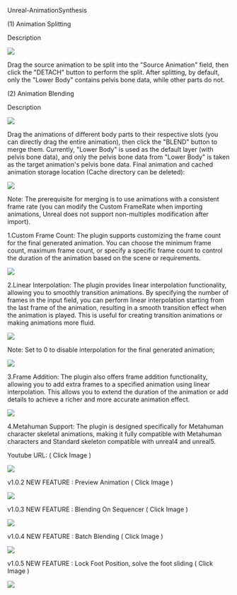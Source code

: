 Unreal-AnimationSynthesis

(1) Animation Splitting

Description

<img src="https://github.com/FzuLiWei/Unreal-AnimationSynthesis/blob/master/1.png"/>

Drag the source animation to be split into the "Source Animation" field, then click the "DETACH" button to perform the split. After splitting, by default, only the "Lower Body" contains pelvis bone data, while other parts do not.

(2) Animation Blending

Description

<img src="https://github.com/FzuLiWei/Unreal-AnimationSynthesis/blob/master/2.png"/>

Drag the animations of different body parts to their respective slots (you can directly drag the entire animation), then click the "BLEND" button to merge them. Currently, "Lower Body" is used as the default layer (with pelvis bone data), and only the pelvis bone data from "Lower Body" is taken as the target animation's pelvis bone data.
Final animation and cached animation storage location (Cache directory can be deleted):

<img src="https://github.com/FzuLiWei/Unreal-AnimationSynthesis/blob/master/3.png"/>

Note: The prerequisite for merging is to use animations with a consistent frame rate (you can modify the Custom FrameRate when importing animations, Unreal does not support non-multiples modification after import).

1.Custom Frame Count: The plugin supports customizing the frame count for the final generated animation. You can choose the minimum frame count, maximum frame count, or specify a specific frame count to control the duration of the animation based on the scene or requirements.

<img src="https://github.com/FzuLiWei/Unreal-AnimationSynthesis/blob/master/4.png"/>

2.Linear Interpolation: The plugin provides linear interpolation functionality, allowing you to smoothly transition animations. By specifying the number of frames in the input field, you can perform linear interpolation starting from the last frame of the animation, resulting in a smooth transition effect when the animation is played. This is useful for creating transition animations or making animations more fluid.

<img src="https://github.com/FzuLiWei/Unreal-AnimationSynthesis/blob/master/5.png"/>

Note: Set to 0 to disable interpolation for the final generated animation;

<img src="https://github.com/FzuLiWei/Unreal-AnimationSynthesis/blob/master/6.png"/>

3.Frame Addition: The plugin also offers frame addition functionality, allowing you to add extra frames to a specified animation using linear interpolation. This allows you to extend the duration of the animation or add details to achieve a richer and more accurate animation effect.

<img src="https://github.com/FzuLiWei/Unreal-AnimationSynthesis/blob/master/7.png"/>

4.Metahuman Support: The plugin is designed specifically for Metahuman character skeletal animations, making it fully compatible with Metahuman characters and Standard skeleton compatible with unreal4 and unreal5.


Youtube URL:  ( Click Image )

<a href="https://youtu.be/ksSYVi3xyiQ" title="Unreal 5 : Animation Splitting And Blending"><img src="https://github.com/FzuLiWei/Unreal-AnimationSynthesis/blob/master/THUMBNAIL.png" /></a>

v1.0.2 NEW FEATURE : Preview Animation ( Click Image )

<a href="https://youtu.be/DNUZxwqkm_E" title="Unreal 5 : Animation Splitting And Blending"><img src="https://github.com/FzuLiWei/Unreal-AnimationSynthesis/blob/master/THUMBNAIL.png" /></a>

v1.0.3 NEW FEATURE : Blending On Sequencer  ( Click Image )

<a href="https://youtu.be/4CblOU60K7g" title="Unreal 5 : Animation Splitting And Blending"><img src="https://github.com/FzuLiWei/Unreal-AnimationSynthesis/blob/master/THUMBNAIL.png" /></a>

v1.0.4 NEW FEATURE : Batch Blending  ( Click Image )

<a href="https://youtu.be/jbjeYupzrO4" title="Unreal 5 : Animation Splitting And Blending"><img src="https://github.com/FzuLiWei/Unreal-AnimationSynthesis/blob/master/THUMBNAIL.png" /></a>

v1.0.5 NEW FEATURE : Lock Foot Position, solve the foot sliding  ( Click Image )

<a href="https://youtu.be/fSfwsEuIFaY" title="Unreal 5 : Animation Splitting And Blending"><img src="https://github.com/FzuLiWei/Unreal-AnimationSynthesis/blob/master/THUMBNAIL.png" /></a>

